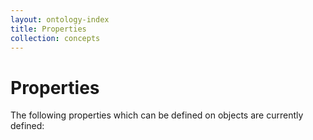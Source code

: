 ```yaml
---
layout: ontology-index
title: Properties
collection: concepts
---
```

# Properties

The following properties which can be defined on objects are currently defined:

